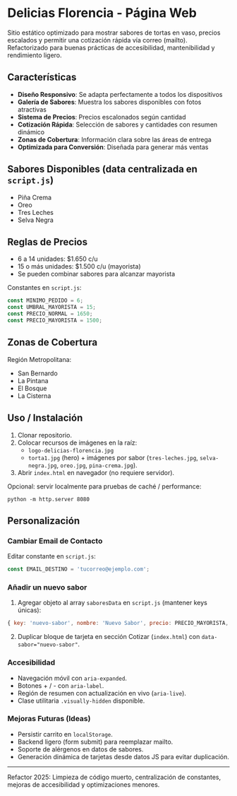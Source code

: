 # Delicias Florencia - Página Web

Sitio estático optimizado para mostrar sabores de tortas en vaso, precios escalados y permitir una cotización rápida vía correo (mailto). Refactorizado para buenas prácticas de accesibilidad, mantenibilidad y rendimiento ligero.

## Características

- **Diseño Responsivo**: Se adapta perfectamente a todos los dispositivos
- **Galería de Sabores**: Muestra los sabores disponibles con fotos atractivas
- **Sistema de Precios**: Precios escalonados según cantidad
- **Cotización Rápida**: Selección de sabores y cantidades con resumen dinámico
- **Zonas de Cobertura**: Información clara sobre las áreas de entrega
- **Optimizada para Conversión**: Diseñada para generar más ventas

## Sabores Disponibles (data centralizada en `script.js`)

- Piña Crema
- Oreo
- Tres Leches
- Selva Negra

## Reglas de Precios

- 6 a 14 unidades: $1.650 c/u
- 15 o más unidades: $1.500 c/u (mayorista)
- Se pueden combinar sabores para alcanzar mayorista

Constantes en `script.js`:
```js
const MINIMO_PEDIDO = 6;
const UMBRAL_MAYORISTA = 15;
const PRECIO_NORMAL = 1650;
const PRECIO_MAYORISTA = 1500;
```

## Zonas de Cobertura

Región Metropolitana:
- San Bernardo
- La Pintana
- El Bosque
- La Cisterna

## Uso / Instalación

1. Clonar repositorio.
2. Colocar recursos de imágenes en la raíz:
   - `logo-delicias-florencia.jpg`
   - `torta1.jpg` (hero) + imágenes por sabor (`tres-leches.jpg`, `selva-negra.jpg`, `oreo.jpg`, `pina-crema.jpg`).
3. Abrir `index.html` en navegador (no requiere servidor).

Opcional: servir localmente para pruebas de caché / performance:
```
python -m http.server 8080
```

## Personalización

### Cambiar Email de Contacto

Editar constante en `script.js`:
```js
const EMAIL_DESTINO = 'tucorreo@ejemplo.com';
```

### Añadir un nuevo sabor

1. Agregar objeto al array `saboresData` en `script.js` (mantener keys únicas):
```js
{ key: 'nuevo-sabor', nombre: 'Nuevo Sabor', precio: PRECIO_MAYORISTA, ingredientes: ['...'] }
```
2. Duplicar bloque de tarjeta en sección Cotizar (`index.html`) con `data-sabor="nuevo-sabor"`.

### Accesibilidad
- Navegación móvil con `aria-expanded`.
- Botones + / - con `aria-label`.
- Región de resumen con actualización en vivo (`aria-live`).
- Clase utilitaria `.visually-hidden` disponible.

### Mejoras Futuras (Ideas)
- Persistir carrito en `localStorage`.
- Backend ligero (form submit) para reemplazar mailto.
- Soporte de alérgenos en datos de sabores.
- Generación dinámica de tarjetas desde datos JS para evitar duplicación.

---
Refactor 2025: Limpieza de código muerto, centralización de constantes, mejoras de accesibilidad y optimizaciones menores.